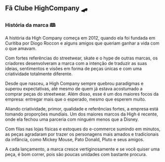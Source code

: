 ##  Fã Clube HighCompany 🛹


### História da marca 🕮

A história da High Company começa em 2012, quando ela foi fundada em Curitiba por Diogo Roccon e alguns amigos que queriam ganhar a vida com o que amavam.

Com fortes referências do streetwear, skate e o hype de outras marcas, os criadores desenvolveram a marca com a intenção de traduzir as suas ideias, sentimentos e visões em forma de peças únicas e com uma criatividade totalmente diferente.

Desde que nasceu, a High Company sempre quebrou paradigmas e superou expectativas, até mesmo de quem já estava acostumado a comprar peças do streetwear. Além disso, esse é um dos maiores focos da empresa: entregar mais que o esperado, mesmo que esperem muito.

Aliando criatividade, primor, qualidade e referências fortes, a empresa está tomando proporções mundiais. Um dos maiores marcos da High é recente, onde ela fechou uma parceria com ninguém menos que a Disney.

Com filas nas lojas físicas e estoques do e-commerce sumindo em minutos, as peças agradaram por trazer os personagens mais amados e tradicionais da infância, como Mickey Mouse, Pato Donald, Pluto e seus amigos.

A cada lançamento, a marca cresce vertiginosamente e se você quiser uma peça, é bom correr, pois são poucas unidades com bastante procura.

